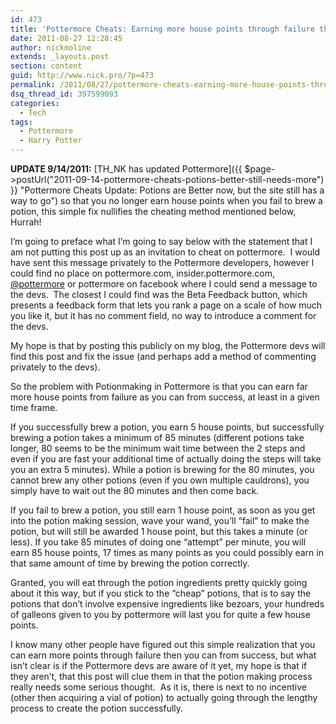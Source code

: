 ```yaml
---
id: 473
title: 'Pottermore Cheats: Earning more house points through failure then success in potion making'
date: 2011-08-27 12:28:45
author: nickmoline
extends: _layouts.post
section: content
guid: http://www.nick.pro/?p=473
permalink: /2011/08/27/pottermore-cheats-earning-more-house-points-through-failure-then-success-in-potion-making/
dsq_thread_id: 397599093
categories:
  - Tech
tags:
  - Pottermore
  - Harry Potter
---
```

**UPDATE 9/14/2011:** [TH_NK has updated Pottermore]({{ $page->postUrl("2011-09-14-pottermore-cheats-potions-better-still-needs-more") }} "Pottermore Cheats Update: Potions are Better now, but the site still has a way to go") so that you no longer earn house points when you fail to brew a potion, this simple fix nullifies the cheating method mentioned below, Hurrah!

I&#8217;m going to preface what I&#8217;m going to say below with the statement that I am not putting this post up as an invitation to cheat on pottermore.  I would have sent this message privately to the Pottermore developers, however I could find no place on pottermore.com, insider.pottermore.com, [@pottermore](https://twitter.com/pottermore) or pottermore on facebook where I could send a message to the devs.  The closest I could find was the Beta Feedback button, which presents a feedback form that lets you rank a page on a scale of how much you like it, but it has no comment field, no way to introduce a comment for the devs.

My hope is that by posting this publicly on my blog, the Pottermore devs will find this post and fix the issue (and perhaps add a method of commenting privately to the devs).

<!--more-->

So the problem with Potionmaking in Pottermore is that you can earn far more house points from failure as you can from success, at least in a given time frame.

If you successfully brew a potion, you earn 5 house points, but successfully brewing a potion takes a minimum of 85 minutes (different potions take longer, 80 seems to be the minimum wait time between the 2 steps and even if you are fast your additional time of actually doing the steps will take you an extra 5 minutes). While a potion is brewing for the 80 minutes, you cannot brew any other potions (even if you own multiple cauldrons), you simply have to wait out the 80 minutes and then come back.

<amp-img src="{{ $page->baseUrl }}/wp-content/uploads/sites/4/2011/08/Screen-Shot-2011-08-27-at-2.30.12-PM.webp" title="Earning a point from failure" alt="If you fail to brew a potion, you earn 1 house point" width="835" height="396" layout="responsive" lightbox>
  <amp-img fallback src="{{ $page->baseUrl }}/wp-content/uploads/sites/4/2011/08/Screen-Shot-2011-08-27-at-2.30.12-PM.png" title="Earning a point from failure" alt="If you fail to brew a potion, you earn 1 house point" width="835" height="396" layout="responsive" lightbox></amp-img>
</amp-img>

If you fail to brew a potion, you still earn 1 house point, as soon as you get into the potion making session, wave your wand, you&#8217;ll &#8220;fail&#8221; to make the potion, but will still be awarded 1 house point, but this takes a minute (or less). If you take 85 minutes of doing one &#8220;attempt&#8221; per minute, you will earn 85 house points, 17 times as many points as you could possibly earn in that same amount of time by brewing the potion correctly.

Granted, you will eat through the potion ingredients pretty quickly going about it this way, but if you stick to the &#8220;cheap&#8221; potions, that is to say the potions that don&#8217;t involve expensive ingredients like bezoars, your hundreds of galleons given to you by pottermore will last you for quite a few house points.

I know many other people have figured out this simple realization that you can earn more points through failure then you can from success, but what isn&#8217;t clear is if the Pottermore devs are aware of it yet, my hope is that if they aren&#8217;t, that this post will clue them in that the potion making process really needs some serious thought.  As it is, there is next to no incentive (other then acquiring a vial of potion) to actually going through the lengthy process to create the potion successfully.

